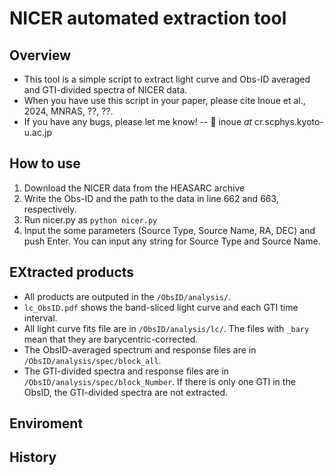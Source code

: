 # NICER automated extraction tool
## Overview
- This tool is a simple script to extract light curve and Obs-ID averaged and GTI-divided spectra of NICER data.
- When you have use this script in your paper, please cite Inoue et al., 2024, MNRAS, ??, ??.
- If you have any bugs, please let me know!
--  📧 inoue *at* cr.scphys.kyoto-u.ac.jp

## How to use
1. Download the NICER data from the HEASARC archive
2. Write the Obs-ID and the path to the data in line 662 and 663, respectively.
3. Run nicer.py as <code>python nicer.py</code> 
4. Input the some parameters (Source Type, Source Name, RA, DEC) and push Enter. You can input any string for Source Type and Source Name.

## EXtracted products
- All products are outputed in the <code>/ObsID/analysis/</code>.
- <code>lc_ObsID.pdf</code> shows the band-sliced light curve and each GTI time interval.
- All light curve fits file are in <code>/ObsID/analysis/lc/</code>. The files with <code>_bary</code> mean that they are barycentric-corrected.
- The ObsID-averaged spectrum and response files are in <code>/ObsID/analysis/spec/block_all</code>.
- The GTI-divided spectra and response files are in <code>/ObsID/analysis/spec/block_Number</code>. If there is only one GTI in the ObsID, the GTI-divided spectra are not extracted. 

## Enviroment

## History
